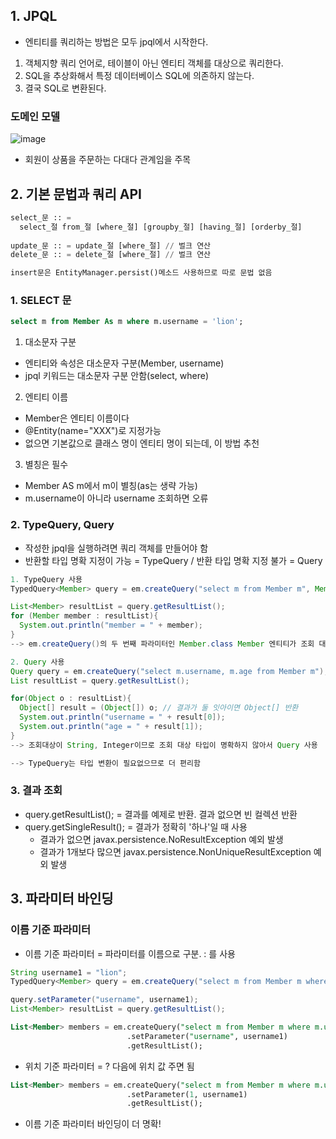 ## 1. JPQL
* 엔티티를 쿼리하는 방법은 모두 jpql에서 시작한다. 
1. 객체지향 쿼리 언어로, 테이블이 아닌 엔티티 객체를 대상으로 쿼리한다.
2. SQL을 추상화해서 특정 데이터베이스 SQL에 의존하지 않는다.
3. 결국 SQL로 변환된다.

### 도메인 모델
![image](https://user-images.githubusercontent.com/68958749/177040038-bb67212a-fa77-4a42-8045-f2e6ae56dc9a.png)
* 회원이 상품을 주문하는 다대다 관계임을 주목

## 2. 기본 문법과 쿼리 API
```sql
select_문 :: =
  select_절 from_절 [where_절] [groupby_절] [having_절] [orderby_절]
  
update_문 :: = update_절 [where_절] // 벌크 연산
delete_문 :: = delete_절 [where_절] // 벌크 연산

insert문은 EntityManager.persist()메소드 사용하므로 따로 문법 없음
```
### 1. SELECT 문
```sql
select m from Member As m where m.username = 'lion';
```
1. 대소문자 구분
* 엔티티와 속성은 대소문자 구분(Member, username)
* jpql 키워드는 대소문자 구분 안함(select, where)
2. 엔티티 이름
* Member은 엔티티 이름이다
* @Entity(name="XXX")로 지정가능
* 없으면 기본값으로 클래스 명이 엔티티 명이 되는데, 이 방법 추천
3. 별칭은 필수
* Member AS m에서 m이 별칭(as는 생략 가능)
* m.username이 아니라 username 조회하면 오류

### 2. TypeQuery, Query
* 작성한 jpql을 실행하려면 쿼리 객체를 만들어야 함
* 반환할 타입 명확 지정이 가능 = TypeQuery / 반환 타입 명확 지정 불가 = Query
```java
1. TypeQuery 사용
TypedQuery<Member> query = em.createQuery("select m from Member m", Member.class);

List<Member> resultList = query.getResultList();
for (Member member : resultList){
  System.out.println("member = " + member);
}
--> em.createQuery()의 두 번째 파라미터인 Member.class Member 엔티티가 조회 대상이므로 명확해서 TypeQuery사용

2. Query 사용
Query query = em.createQuery("select m.username, m.age from Member m");
List resultList = query.getResultList();

for(Object o : resultList){
  Object[] result = (Object[]) o; // 결과가 둘 잇아이면 Object[] 반환
  System.out.println("username = " + result[0]);
  System.out.println("age = " + result[1]);
}
--> 조회대상이 String, Integer이므로 조회 대상 타입이 명확하지 않아서 Query 사용

--> TypeQuery는 타입 변환이 필요없으므로 더 편리함
```
### 3. 결과 조회
* query.getResultList(); = 결과를 예제로 반환. 결과 없으면 빈 컬렉션 반환
* query.getSingleResult(); = 결과가 정확히 '하나'일 때 사용
  - 결과가 없으면 javax.persistence.NoResultException 예외 발생
  - 결과가 1개보다 많으면 javax.persistence.NonUniqueResultException 예외 발생

## 3. 파라미터 바인딩
### 이름 기준 파라미터
* 이름 기준 파라미터 = 파라미터를 이름으로 구분. : 를 사용
```java
String username1 = "lion";
TypedQuery<Member> query = em.createQuery("select m from Member m where m.username = :username", Member.class);

query.setParameter("username", username1);
List<Member> resultList = query.getResultList();
```
```sql
List<Member> members = em.createQuery("select m from Member m where m.username = :username", Member.class)
                          .setParameter("username", username1)
                          .getResultList();
```
* 위치 기준 파라미터 = ? 다음에 위치 값 주면 됨
```sql
List<Member> members = em.createQuery("select m from Member m where m.username = ?1", Member.class)
                          .setParameter(1, username1)
                          .getResultList();
```
* 이름 기준 파라미터 바인딩이 더 명확!
